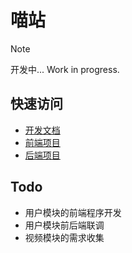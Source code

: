 # 喵站

> [!NOTE]
> 开发中... Work in progress.

## 快速访问

- [开发文档](https://github.com/nyansite/inside-docs)
- [前端项目](https://github.com/nyansite/nyansite-vue)
- [后端项目](https://github.com/nyansite/nyansite-kotlin)

## Todo

- 用户模块的前端程序开发
- 用户模块前后端联调
- 视频模块的需求收集
